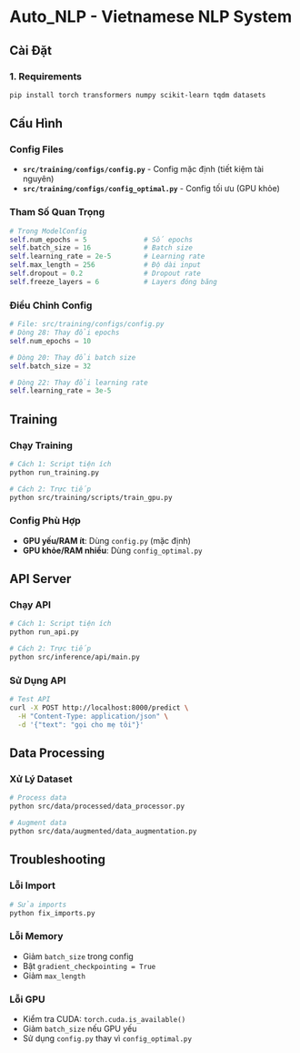 # Auto_NLP - Vietnamese NLP System

## Cài Đặt

### 1. Requirements
```bash
pip install torch transformers numpy scikit-learn tqdm datasets
```

## Cấu Hình

### Config Files
- **`src/training/configs/config.py`** - Config mặc định (tiết kiệm tài nguyên)
- **`src/training/configs/config_optimal.py`** - Config tối ưu (GPU khỏe)

### Tham Số Quan Trọng
```python
# Trong ModelConfig
self.num_epochs = 5              # Số epochs
self.batch_size = 16             # Batch size
self.learning_rate = 2e-5        # Learning rate
self.max_length = 256            # Độ dài input
self.dropout = 0.2               # Dropout rate
self.freeze_layers = 6           # Layers đóng băng
```

### Điều Chỉnh Config
```python
# File: src/training/configs/config.py
# Dòng 28: Thay đổi epochs
self.num_epochs = 10

# Dòng 20: Thay đổi batch size
self.batch_size = 32

# Dòng 22: Thay đổi learning rate  
self.learning_rate = 3e-5
```

## Training

### Chạy Training
```bash
# Cách 1: Script tiện ích
python run_training.py

# Cách 2: Trực tiếp
python src/training/scripts/train_gpu.py
```

### Config Phù Hợp
- **GPU yếu/RAM ít**: Dùng `config.py` (mặc định)
- **GPU khỏe/RAM nhiều**: Dùng `config_optimal.py`

## API Server

### Chạy API
```bash
# Cách 1: Script tiện ích
python run_api.py

# Cách 2: Trực tiếp
python src/inference/api/main.py
```

### Sử Dụng API
```bash
# Test API
curl -X POST http://localhost:8000/predict \
  -H "Content-Type: application/json" \
  -d '{"text": "gọi cho mẹ tôi"}'
```

## Data Processing

### Xử Lý Dataset
```bash
# Process data
python src/data/processed/data_processor.py

# Augment data
python src/data/augmented/data_augmentation.py
```

## Troubleshooting

### Lỗi Import
```bash
# Sửa imports
python fix_imports.py
```

### Lỗi Memory
- Giảm `batch_size` trong config
- Bật `gradient_checkpointing = True`
- Giảm `max_length`

### Lỗi GPU
- Kiểm tra CUDA: `torch.cuda.is_available()`
- Giảm `batch_size` nếu GPU yếu
- Sử dụng `config.py` thay vì `config_optimal.py`
